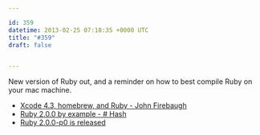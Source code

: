 ```yaml
---

id: 359
datetime: 2013-02-25 07:18:35 +0000 UTC
title: "#359"
draft: false


---
```


New version of Ruby out, and a reminder on how to best compile Ruby on your mac machine. 

 
 * [Xcode 4.3, homebrew, and Ruby - John Firebaugh](http://jfire.io/blog/2012/03/02/xcode-4-dot-3-homebrew-and-ruby/)
 * [Ruby 2.0.0 by example - # Hash](http://blog.marc-andre.ca/2013/02/23/ruby-2-by-example/)
 * [Ruby 2.0.0-p0 is released](http://www.ruby-lang.org/en/news/2013/02/24/ruby-2-0-0-p0-is-released/)


